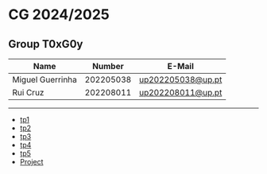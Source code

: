 # CG 2024/2025

## Group T0xG0y
| Name             | Number    | E-Mail             |
| ---------------- | --------- | ------------------ |
| Miguel Guerrinha | 202205038 | up202205038@up.pt  |
| Rui Cruz         | 202208011 | up202208011@up.pt  |

----

  - [tp1](tp1/README.md)
  - [tp2](tp2/README.md)
  - [tp3](tp3/README.md)
  - [tp4](tp4/README.md)
  - [tp5](tp5/README.md)
  - [Project](proj/README.md)